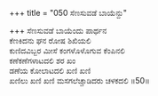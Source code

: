 +++
title = "050 ಸೆಣಸುವಡೆ ಬಾಯೆನ್ದು"

+++
ಸೆಣಸುವಡೆ ಬಾಯೆಂದು ಪಾರ್ಥನ   
ಕೆಣಕಿದನು ಘನ ರೋಷ ಶಿಖಿಯಲಿ  
ಕುಣಿದವಿಬ್ಬರ ಮೀಸೆ ಕಂಗಳೊಳೊಗುವ ಕೆಂಪಿನಲಿ   
ಕಣೆಕಣೆಗಳಾಟದಲಿ ಶರ ಖಂ  
ಡಣೆಯ ಕೋಲಾಟದಲಿ ಖಣಿ ಖಣಿ    
ಖಣಿಲು ಖಣಿ ಖಣಿ ಮಸಗಲೆಚ್ಚಾಡಿದರು ಚಳಕದಲಿ    ॥50॥